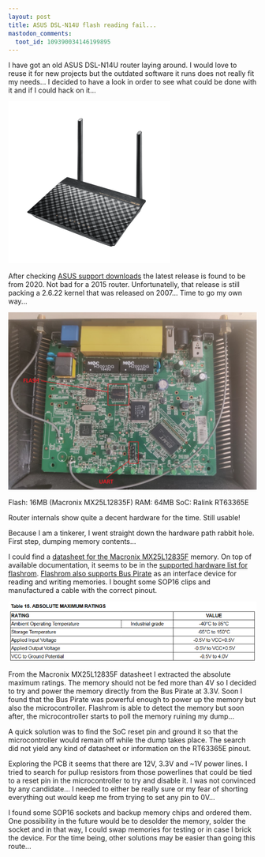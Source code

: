 ```yaml
---
layout: post
title: ASUS DSL-N14U flash reading fail...
mastodon_comments:
  toot_id: 109390034146199895
---
```


I have got an old ASUS DSL-N14U router laying around. I would love to reuse it for new projects but the outdated software it runs does not really fit my needs... I decided to have a look in order to see what could be done with it and if I could hack on it...

![ASUS DSL-N14U](2022-11-22_router.png)

After checking [ASUS support downloads](https://www.asus.com/es/supportonly/dsl-n14u/helpdesk_bios/) the latest release is found to be from 2020. Not bad for a 2015 router. Unfortunatelly, that release is still packing a 2.6.22 kernel that was released on 2007... Time to go my own way...

![ASUS DSL-N14U internals](2022-11-22_router_internals.jpeg)

Flash: 16MB (Macronix MX25L12835F)
RAM: 64MB
SoC: Ralink RT63365E

Router internals show quite a decent hardware for the time. Still usable!

Because I am a tinkerer, I went straight down the hardware path rabbit hole. First step, dumping memory contents...

I could find a [datasheet for the Macronix MX25L12835F](https://www.macronix.com/Lists/Datasheet/Attachments/8653/MX25L12835F,%203V,%20128Mb,%20v1.6.pdf) memory. On top of available documentation, it seems to be in the [supported hardware list for flashrom](https://www.flashrom.org/Supported_hardware). [Flashrom also supports Bus Pirate](https://www.flashrom.org/Bus_Pirate) as an interface device for reading and writing memories. I bought some SOP16 clips and manufactured a cable with the correct pinout.

![Macronix MX25L12835F absolute maximum ratings](2022-11-22_macronix_absolutes.png)

From the Macronix MX25L12835F datasheet I extracted the absolute maximum ratings. The memory should not be fed more than 4V so I decided to try and power the memory directly from the Bus Pirate at 3.3V. Soon I found that the Bus Pirate was powerful enough to power up the memory but also the microcontroller. Flashrom is able to detect the memory but soon after, the microcontroller starts to poll the memory ruining my dump...

A quick solution was to find the SoC reset pin and ground it so that the microcontroller would remain off while the dump takes place. The search did not yield any kind of datasheet or information on the RT63365E pinout.

Exploring the PCB it seems that there are 12V, 3.3V and ~1V power lines. I tried to search for pullup resistors from those powerlines that could be tied to a reset pin in the microcontroller to try and disable it. I was not convinced by any candidate... I needed to either be really sure or my fear of shorting everything out would keep me from trying to set any pin to 0V...

I found some SOP16 sockets and backup memory chips and ordered them. One possibility in the future would be to desolder the memory, solder the socket and in that way, I could swap memories for testing or in case I brick the device. For the time being, other solutions may be easier than going this route...
